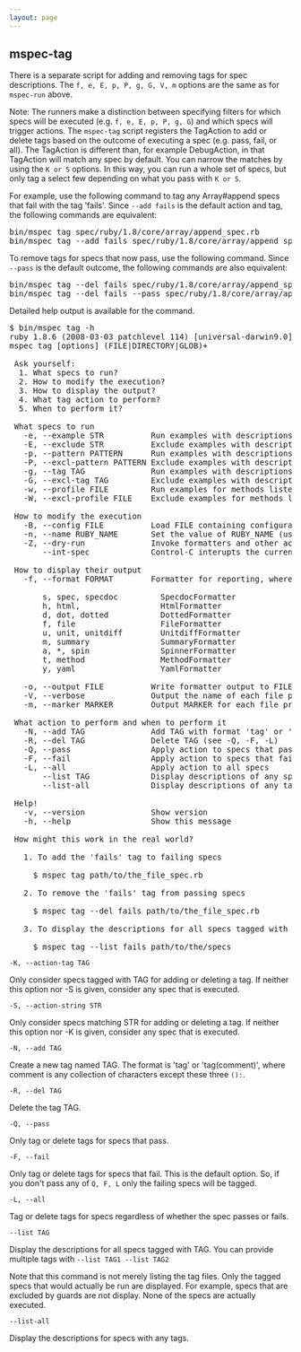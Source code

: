```yaml
---
layout: page
---
```


## mspec-tag

There is a separate script for adding and removing tags for spec descriptions.
The <code>f, e, E, p, P, g, G, V, m</code> options are the same as for
`mspec-run` above.

Note: The runners make a distinction between specifying filters for which
specs will be executed (e.g. <code>f, e, E, p, P, g, G</code>) and which specs
will trigger actions. The `mspec-tag` script registers the TagAction to add or
delete tags based on the outcome of executing a spec (e.g. pass, fail, or
all). The TagAction is different than, for example DebugAction, in that
TagAction will match any spec by default. You can narrow the matches by using
the <code>K or S</code> options. In this way, you can run a whole set of
specs, but only tag a select few depending on what you pass with <code>K or
S</code>.

For example, use the following command to tag any Array#append specs that fail
with the tag 'fails'. Since `--add fails` is the default action and tag, the
following commands are equivalent:

<pre>
bin/mspec tag spec/ruby/1.8/core/array/append_spec.rb
bin/mspec tag --add fails spec/ruby/1.8/core/array/append_spec.rb
</pre>

To remove tags for specs that now pass, use the following command. Since `--pass` is the default outcome, the following commands are also equivalent:

<pre>
bin/mspec tag --del fails spec/ruby/1.8/core/array/append_spec.rb
bin/mspec tag --del fails --pass spec/ruby/1.8/core/array/append_spec.rb
</pre>

Detailed help output is available for the command.

<pre>
$ bin/mspec tag -h
ruby 1.8.6 (2008-03-03 patchlevel 114) [universal-darwin9.0]
mspec tag [options] (FILE|DIRECTORY|GLOB)+

 Ask yourself:
  1. What specs to run?
  2. How to modify the execution?
  3. How to display the output?
  4. What tag action to perform?
  5. When to perform it?

 What specs to run
   -e, --example STR          Run examples with descriptions matching STR
   -E, --exclude STR          Exclude examples with descriptions matching STR
   -p, --pattern PATTERN      Run examples with descriptions matching PATTERN
   -P, --excl-pattern PATTERN Exclude examples with descriptions matching PATTERN
   -g, --tag TAG              Run examples with descriptions matching ones tagged with TAG
   -G, --excl-tag TAG         Exclude examples with descriptions matching ones tagged with TAG
   -w, --profile FILE         Run examples for methods listed in the profile FILE
   -W, --excl-profile FILE    Exclude examples for methods listed in the profile FILE

 How to modify the execution
   -B, --config FILE          Load FILE containing configuration options
   -n, --name RUBY_NAME       Set the value of RUBY_NAME (used to determine the implementation)
   -Z, --dry-run              Invoke formatters and other actions, but don't execute the specs
       --int-spec             Control-C interupts the current spec only

 How to display their output
   -f, --format FORMAT        Formatter for reporting, where FORMAT is one of:

       s, spec, specdoc         SpecdocFormatter
       h, html,                 HtmlFormatter
       d, dot, dotted           DottedFormatter
       f, file                  FileFormatter
       u, unit, unitdiff        UnitdiffFormatter
       m, summary               SummaryFormatter
       a, *, spin               SpinnerFormatter
       t, method                MethodFormatter
       y, yaml                  YamlFormatter

   -o, --output FILE          Write formatter output to FILE
   -V, --verbose              Output the name of each file processed
   -m, --marker MARKER        Output MARKER for each file processed

 What action to perform and when to perform it
   -N, --add TAG              Add TAG with format 'tag' or 'tag(comment)' (see -Q, -F, -L)
   -R, --del TAG              Delete TAG (see -Q, -F, -L)
   -Q, --pass                 Apply action to specs that pass (default for --del)
   -F, --fail                 Apply action to specs that fail (default for --add)
   -L, --all                  Apply action to all specs
       --list TAG             Display descriptions of any specs tagged with TAG
       --list-all             Display descriptions of any tagged specs

 Help!
   -v, --version              Show version
   -h, --help                 Show this message

 How might this work in the real world?

   1. To add the 'fails' tag to failing specs

     $ mspec tag path/to/the_file_spec.rb

   2. To remove the 'fails' tag from passing specs

     $ mspec tag --del fails path/to/the_file_spec.rb

   3. To display the descriptions for all specs tagged with 'fails'

     $ mspec tag --list fails path/to/the/specs
</pre>

<code>-K, --action-tag TAG</code>

Only consider specs tagged with TAG for adding or deleting a tag. If neither this option nor -S is given, consider any spec that is executed.

<code>-S, --action-string STR</code>

Only consider specs matching STR for adding or deleting a tag. If neither this option nor -K is given, consider any spec that is executed.

<code>-N, --add TAG</code>

Create a new tag named TAG. The format is 'tag' or 'tag(comment)', where comment is any collection of characters except these three <code>():</code>.

<code>-R, --del TAG</code>

Delete the tag TAG.

<code>-Q, --pass</code>

Only tag or delete tags for specs that pass.

<code>-F, --fail</code>

Only tag or delete tags for specs that fail. This is the default option. So, if you don't pass any of <code>Q, F, L</code> only the failing specs will be tagged.

<code>-L, --all</code>

Tag or delete tags for specs regardless of whether the spec passes or fails.

<code>--list TAG</code>

Display the descriptions for all specs tagged with TAG. You can provide multiple tags with <code>--list TAG1 --list TAG2</code>

Note that this command is not merely listing the tag files. Only the tagged specs that would actually be run are displayed. For example, specs that are excluded by guards are not display. None of the specs are actually executed.

<code>--list-all</code>

Display the descriptions for specs with any tags.

